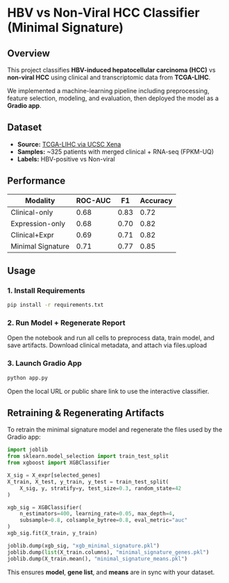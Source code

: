 
# HBV vs Non-Viral HCC Classifier (Minimal Signature)

## Overview
This project classifies **HBV-induced hepatocellular carcinoma (HCC)** vs **non-viral HCC** using clinical and transcriptomic data from **TCGA-LIHC**.

We implemented a machine-learning pipeline including preprocessing, feature selection, modeling, and evaluation, then deployed the model as a **Gradio app**.

## Dataset
- **Source:** [TCGA-LIHC via UCSC Xena](https://xenabrowser.net/datapages/?cohort=TCGA%20Liver%20Cancer%20(LIHC))
- **Samples:** ~325 patients with merged clinical + RNA-seq (FPKM-UQ)
- **Labels:** HBV-positive vs Non-viral

## Performance 
| Modality            | ROC-AUC | F1   | Accuracy |
|---------------------|---------|------|----------|
| Clinical-only       | 0.68    | 0.83 | 0.72     |
| Expression-only     | 0.68    | 0.70 | 0.82     |
| Clinical+Expr       | 0.69    | 0.71 | 0.82     |
| Minimal Signature   | 0.71    | 0.77 | 0.85     |

## Usage
### 1. Install Requirements
```bash
pip install -r requirements.txt
```

### 2. Run Model + Regenerate Report
Open the notebook and run all cells to preprocess data, train model, and save artifacts. Download clinical metadata, and attach via files.upload 

### 3. Launch Gradio App
```bash
python app.py
```
Open the local URL or public share link to use the interactive classifier.

## Retraining & Regenerating Artifacts
To retrain the minimal signature model and regenerate the files used by the Gradio app:

```python
import joblib
from sklearn.model_selection import train_test_split
from xgboost import XGBClassifier

X_sig = X_expr[selected_genes]
X_train, X_test, y_train, y_test = train_test_split(
    X_sig, y, stratify=y, test_size=0.3, random_state=42
)

xgb_sig = XGBClassifier(
    n_estimators=400, learning_rate=0.05, max_depth=4,
    subsample=0.8, colsample_bytree=0.8, eval_metric="auc"
)
xgb_sig.fit(X_train, y_train)

joblib.dump(xgb_sig, "xgb_minimal_signature.pkl")
joblib.dump(list(X_train.columns), "minimal_signature_genes.pkl")
joblib.dump(X_train.mean(), "minimal_signature_means.pkl")
```

This ensures **model**, **gene list**, and **means** are in sync with your dataset.
